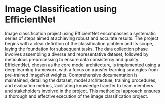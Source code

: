 # Image Classification using EfficientNet

 Image classification project using EfficientNet encompasses a systematic series of steps aimed at achieving robust and accurate results. The project begins with a clear definition of the classification problem and its scope, laying the foundation for subsequent tasks. The data collection phase involves assembling a diverse and representative dataset, followed by meticulous preprocessing to ensure data consistency and quality. EfficientNet, chosen as the core model architecture, is implemented using a deep learning framework, with a focus on transfer learning strategies from pre-trained ImageNet weights.
Comprehensive documentation is maintained, detailing the dataset, model architecture, training procedures, and evaluation metrics, facilitating knowledge transfer to team members and stakeholders involved in the project. This methodical approach ensures a thorough and effective execution of the image classification project.
